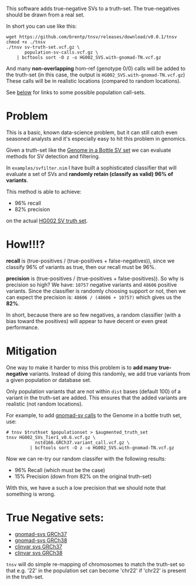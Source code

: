 This software adds true-negative SVs to a truth-set. The true-negatives should be drawn from a real set.

In short you can use like this:
```
wget https://github.com/brentp/tnsv/releases/download/v0.0.1/tnsv
chmod +x ./tnsv
./tnsv sv-truth-set.vcf.gz \
       population-sv-calls.vcf.gz \
    | bcftools sort -O z -o HG002_SVS.with-gnomad-TN.vcf.gz
```

And many **non-overlapping** hom-ref (genotype 0/0) calls will be added to the truth-set (in this case, the output is `HG002_SVS.with-gnomad-TN.vcf.gz`)
These calls will be in realistic locations (compared to random locations).

See [below](#true-negative-sets) for links to some possible population call-sets.

# Problem

This is a basic, known data-science problem, but it can still catch even seasoned analysts and it's especially
easy to hit this problem in genomics.

Given a truth-set like the [Genome in a Bottle SV set](https://www.nature.com/articles/s41587-020-0538-8)
we can evaluate methods for SV detection and filtering.

In `examples/svfilter.nim` I have built a sophisticated classifier that will evaluate a set of SVs
and **randomly retain (classify as valid) 96% of variants**.

This method is able to achieve:
+ 96% recall
+ 82% precision

on the actual [HG002 SV truth set](https://ftp-trace.ncbi.nlm.nih.gov/giab/ftp/data/AshkenazimTrio/analysis/NIST_SVs_Integration_v0.6/HG002_SVs_Tier1_v0.6.vcf.gz). 

# How!!!?

**recall** is (true-positives / (true-positives + false-negatives)), since we classify 96% of variants
as true, then our recall must be 96%.


**precision** is (true-positives / (true-positives + false-positives)). So why is precision so high? 
We have: `10757` negative variants and `48606` positive variants. Since the classifier is randomly choosing support
or not, then we can expect the precision is: `48606 / (48606 + 10757)` which gives us the **82%**.


In short, because there are so few negatives, a random classifier (with a bias toward the positives) will appear to have decent or even
great performance.

# Mitigation

One way to make it harder to miss this problem is to **add many true-negative** variants.
Instead of doing this randomly, we add true variants from a given population or database set.

Only population variants that are not within `dist` bases (default 100) of a variant in the truth-set are added.
This ensures that the added variants are realistic (not random locations).

For example, to add [gnomad-sv calls](https://ftp.ncbi.nlm.nih.gov/pub/dbVar/data/Homo_sapiens/by_study/vcf/nstd166.GRCh37.variant_call.vcf.gz) to the Genome in a bottle truth set, use:
```
# tnsv $truthset $populationset > $augmented_truth_set
tnsv HG002_SVs_Tier1_v0.6.vcf.gz \
           nstd166.GRCh37.variant_call.vcf.gz \
	     | bcftools sort -O z -o HG002_SVS.with-gnomad-TN.vcf.gz
```

Now we can re-try our random classifer with the following results:

+ 96% Recall (which must be the case)
+ 15% Precision (down from 82% on the original truth-set)

With this, we have a such a low precision that we should note that something is wrong.

# True Negative sets:

+ [gnomad-svs GRCh37](https://ftp.ncbi.nlm.nih.gov/pub/dbVar/data/Homo_sapiens/by_study/vcf/nstd166.GRCh37.variant_call.vcf.gz)
+ [gnomad-svs GRCh38](https://ftp.ncbi.nlm.nih.gov/pub/dbVar/data/Homo_sapiens/by_study/vcf/nstd166.GRCh38.variant_call.vcf.gz)
+ [clinvar svs GRCh37](https://ftp.ncbi.nlm.nih.gov/pub/dbVar/data/Homo_sapiens/by_study/vcf/nstd102.GRCh37.variant_call.vcf.gz)
+ [clinvar svs GRCh38](https://ftp.ncbi.nlm.nih.gov/pub/dbVar/data/Homo_sapiens/by_study/vcf/nstd102.GRCh38.variant_call.vcf.gz)

`tnsv` will do simple re-mapping of chromosomes to match the truth-set so that e.g. '22' in the population set can become 'chr22'
if 'chr22' is present in the truth-set.

